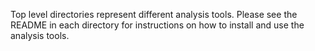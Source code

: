 Top level directories represent different analysis tools. Please see the README in each directory for instructions on how to install and use the analysis tools.
